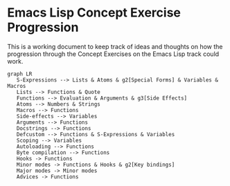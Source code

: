 # Emacs Lisp Concept Exercise Progression

This is a working document to keep track of ideas and thoughts on how the progression through the Concept Exercises on the Emacs Lisp track could work.

```mermaid
graph LR
   S-Expressions --> Lists & Atoms & g2[Special Forms] & Variables & Macros
   Lists --> Functions & Quote
   Functions --> Evaluation & Arguments & g3[Side Effects]
   Atoms --> Numbers & Strings
   Macros --> Functions
   Side-effects --> Variables
   Arguments --> Functions
   Docstrings --> Functions
   Defcustom --> Functions & S-Expressions & Variables
   Scoping --> Variables
   Autoloading --> Functions
   Byte compilation --> Functions
   Hooks -> Functions
   Minor modes -> Functions & Hooks & g2[Key bindings]
   Major modes -> Minor modes
   Advices -> Functions
```
